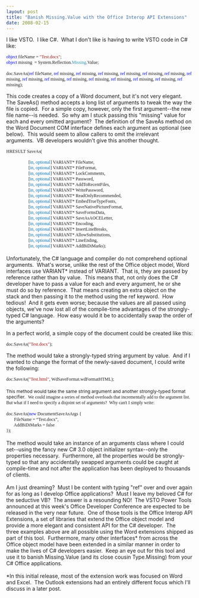 ```yaml
---
layout: post
title: "Banish Missing.Value with the Office Interop API Extensions"
date: 2008-02-15
---
```

<P>I like VSTO.&nbsp; I like C#.&nbsp; What I don't like is having to write VSTO code in C# like:</P>
<P class=Code style="MARGIN: 0in 0in 0pt; LINE-HEIGHT: normal"><FONT face="Times New Roman"><SPAN style="FONT-SIZE: 9pt; COLOR: blue; mso-fareast-language: EN-US; mso-no-proof: yes">object</SPAN><SPAN style="FONT-SIZE: 9pt; mso-fareast-language: EN-US; mso-no-proof: yes"> fileName = <SPAN style="COLOR: #a31515">"Test.docx"</SPAN>;<?xml:namespace prefix = o ns = "urn:schemas-microsoft-com:office:office" /><o:p></o:p></SPAN></FONT></P>
<P class=Code style="MARGIN: 0in 0in 0pt; LINE-HEIGHT: normal"><FONT face="Times New Roman"><SPAN style="FONT-SIZE: 9pt; COLOR: blue; mso-fareast-language: EN-US; mso-no-proof: yes">object</SPAN><SPAN style="FONT-SIZE: 9pt; mso-fareast-language: EN-US; mso-no-proof: yes"> missing <SPAN style="mso-spacerun: yes">&nbsp;</SPAN>= System.Reflection.<SPAN style="COLOR: #2b91af">Missing</SPAN>.Value;<o:p></o:p></SPAN></FONT></P>
<P class=Code style="MARGIN: 0in 0in 0pt; LINE-HEIGHT: normal"><SPAN style="FONT-SIZE: 9pt; mso-fareast-language: EN-US; mso-no-proof: yes"><o:p><FONT face="Times New Roman">&nbsp;</FONT></o:p></SPAN></P>
<P class=Code style="MARGIN: 0in 0in 0pt; LINE-HEIGHT: normal"><SPAN style="FONT-SIZE: 9pt; mso-fareast-language: EN-US; mso-no-proof: yes"><FONT face="Times New Roman">doc.SaveAs(</FONT></SPAN><SPAN style="FONT-SIZE: 9pt; mso-fareast-language: EN-US; mso-no-proof: yes"><FONT face="Times New Roman"><SPAN style="COLOR: blue">ref</SPAN> fileName,</FONT></SPAN><SPAN style="FONT-SIZE: 9pt; mso-fareast-language: EN-US; mso-no-proof: yes"><FONT face="Times New Roman"><SPAN style="mso-spacerun: yes"> </SPAN><SPAN style="COLOR: blue">ref</SPAN> missing,&nbsp;</FONT></SPAN><SPAN style="FONT-SIZE: 9pt; mso-fareast-language: EN-US; mso-no-proof: yes"><FONT face="Times New Roman"><SPAN style="COLOR: blue">ref</SPAN> missing,&nbsp;</FONT></SPAN><SPAN style="FONT-SIZE: 9pt; mso-fareast-language: EN-US; mso-no-proof: yes"><FONT face="Times New Roman"><SPAN style="COLOR: blue">ref</SPAN> missing,</FONT></SPAN><SPAN style="FONT-SIZE: 9pt; mso-fareast-language: EN-US; mso-no-proof: yes"><FONT face="Times New Roman"><SPAN style="mso-spacerun: yes"> </SPAN><SPAN style="COLOR: blue">ref</SPAN> missing,</FONT></SPAN><SPAN style="FONT-SIZE: 9pt; mso-fareast-language: EN-US; mso-no-proof: yes"><FONT face="Times New Roman"><SPAN style="mso-spacerun: yes"> </SPAN><SPAN style="COLOR: blue">ref</SPAN> missing,</FONT></SPAN><SPAN style="FONT-SIZE: 9pt; mso-fareast-language: EN-US; mso-no-proof: yes"><FONT face="Times New Roman"><SPAN style="mso-spacerun: yes">&nbsp;</SPAN><SPAN style="COLOR: blue">ref</SPAN> missing,</FONT></SPAN><SPAN style="FONT-SIZE: 9pt; mso-fareast-language: EN-US; mso-no-proof: yes"><FONT face="Times New Roman"><SPAN style="mso-spacerun: yes">&nbsp;</SPAN><SPAN style="COLOR: blue">ref</SPAN> missing,</FONT></SPAN><SPAN style="FONT-SIZE: 9pt; mso-fareast-language: EN-US; mso-no-proof: yes"><FONT face="Times New Roman"><SPAN style="mso-spacerun: yes">&nbsp;</SPAN><SPAN style="COLOR: blue">ref</SPAN> missing,</FONT></SPAN><SPAN style="FONT-SIZE: 9pt; mso-fareast-language: EN-US; mso-no-proof: yes"><FONT face="Times New Roman"><SPAN style="mso-spacerun: yes">&nbsp;</SPAN><SPAN style="COLOR: blue">ref</SPAN> missing,</FONT></SPAN><SPAN style="FONT-SIZE: 9pt; mso-fareast-language: EN-US; mso-no-proof: yes"><FONT face="Times New Roman"><SPAN style="mso-spacerun: yes">&nbsp;</SPAN><SPAN style="COLOR: blue">ref</SPAN> missing,</FONT></SPAN><SPAN style="FONT-SIZE: 9pt; mso-fareast-language: EN-US; mso-no-proof: yes"><FONT face="Times New Roman"><SPAN style="mso-spacerun: yes">&nbsp;</SPAN><SPAN style="COLOR: blue">ref</SPAN> missing,</FONT></SPAN><SPAN style="FONT-SIZE: 9pt; mso-fareast-language: EN-US; mso-no-proof: yes"><FONT face="Times New Roman"><SPAN style="mso-spacerun: yes">&nbsp;</SPAN><SPAN style="COLOR: blue">ref</SPAN> missing,</FONT></SPAN><SPAN style="FONT-SIZE: 9pt; mso-fareast-language: EN-US; mso-no-proof: yes"><FONT face="Times New Roman"><SPAN style="mso-spacerun: yes">&nbsp;</SPAN><SPAN style="COLOR: blue">ref</SPAN> missing,</FONT></SPAN><SPAN style="FONT-SIZE: 9pt; mso-fareast-language: EN-US; mso-no-proof: yes"><FONT face="Times New Roman"><SPAN style="mso-spacerun: yes">&nbsp;</SPAN><SPAN style="COLOR: blue">ref</SPAN> missing,</FONT></SPAN><SPAN style="FONT-SIZE: 9pt; mso-fareast-language: EN-US; mso-no-proof: yes"><FONT face="Times New Roman"><SPAN style="mso-spacerun: yes"> </SPAN><SPAN style="COLOR: blue">ref</SPAN> missing);</FONT></SPAN></P>
<P>This code creates a copy of a Word document, but it's not very elegant.&nbsp; The SaveAs() method accepts a long list of arguments to tweak the way the file is copied.&nbsp; For&nbsp;a simple copy, however,&nbsp;only the first argument--the new file name--is needed.&nbsp;&nbsp;So why am I stuck passing this "missing" value for each and every omitted argument?&nbsp; The definition of the SaveAs method on the Word Document COM interface defines each argument as&nbsp;optional (see below).&nbsp; This would seem to allow callers&nbsp;to omit the irrelevant arguments.&nbsp;&nbsp;VB developers wouldn't give&nbsp;this another thought.</P>
<P><SPAN style="FONT-SIZE: 9pt; mso-fareast-language: EN-US"><FONT face="Times New Roman">HRESULT SaveAs(<o:p></o:p></FONT></SPAN></P>
<P class=Code style="MARGIN: 0in 0in 0pt; LINE-HEIGHT: normal"><SPAN style="FONT-SIZE: 9pt; mso-fareast-language: EN-US"><FONT face="Times New Roman"><SPAN style="mso-spacerun: yes">&nbsp;&nbsp;&nbsp;&nbsp;&nbsp;&nbsp;&nbsp;&nbsp;&nbsp;&nbsp;&nbsp;&nbsp;&nbsp;&nbsp;&nbsp;&nbsp;&nbsp;&nbsp;&nbsp; </SPAN>[<SPAN style="COLOR: #0070c0">in, optional</SPAN>] VARIANT* FileName, <o:p></o:p></FONT></SPAN></P>
<P class=Code style="MARGIN: 0in 0in 0pt; LINE-HEIGHT: normal"><SPAN style="FONT-SIZE: 9pt; mso-fareast-language: EN-US"><FONT face="Times New Roman"><SPAN style="mso-spacerun: yes">&nbsp;&nbsp;&nbsp;&nbsp;&nbsp;&nbsp;&nbsp;&nbsp;&nbsp;&nbsp;&nbsp;&nbsp;&nbsp;&nbsp;&nbsp;&nbsp;&nbsp;&nbsp;&nbsp; </SPAN>[<SPAN style="COLOR: #0070c0">in, optional</SPAN>] VARIANT* FileFormat, <o:p></o:p></FONT></SPAN></P>
<P class=Code style="MARGIN: 0in 0in 0pt; LINE-HEIGHT: normal"><SPAN style="FONT-SIZE: 9pt; mso-fareast-language: EN-US"><FONT face="Times New Roman"><SPAN style="mso-spacerun: yes">&nbsp;&nbsp;&nbsp;&nbsp;&nbsp;&nbsp;&nbsp;&nbsp;&nbsp;&nbsp;&nbsp;&nbsp;&nbsp;&nbsp;&nbsp;&nbsp;&nbsp;&nbsp;&nbsp; </SPAN>[<SPAN style="COLOR: #0070c0">in, optional</SPAN>] VARIANT* LockComments, <o:p></o:p></FONT></SPAN></P>
<P class=Code style="MARGIN: 0in 0in 0pt; LINE-HEIGHT: normal"><SPAN style="FONT-SIZE: 9pt; mso-fareast-language: EN-US"><FONT face="Times New Roman"><SPAN style="mso-spacerun: yes">&nbsp;&nbsp;&nbsp;&nbsp;&nbsp;&nbsp;&nbsp;&nbsp;&nbsp;&nbsp;&nbsp;&nbsp;&nbsp;&nbsp;&nbsp;&nbsp;&nbsp;&nbsp;&nbsp; </SPAN>[<SPAN style="COLOR: #0070c0">in, optional</SPAN>] VARIANT* Password, <o:p></o:p></FONT></SPAN></P>
<P class=Code style="MARGIN: 0in 0in 0pt; LINE-HEIGHT: normal"><SPAN style="FONT-SIZE: 9pt; mso-fareast-language: EN-US"><FONT face="Times New Roman"><SPAN style="mso-spacerun: yes">&nbsp;&nbsp;&nbsp;&nbsp;&nbsp;&nbsp;&nbsp;&nbsp;&nbsp;&nbsp;&nbsp;&nbsp;&nbsp;&nbsp;&nbsp;&nbsp;&nbsp;&nbsp;&nbsp; </SPAN>[<SPAN style="COLOR: #0070c0">in, optional</SPAN>] VARIANT* AddToRecentFiles, <o:p></o:p></FONT></SPAN></P>
<P class=Code style="MARGIN: 0in 0in 0pt; LINE-HEIGHT: normal"><SPAN style="FONT-SIZE: 9pt; mso-fareast-language: EN-US"><FONT face="Times New Roman"><SPAN style="mso-spacerun: yes">&nbsp;&nbsp;&nbsp;&nbsp;&nbsp;&nbsp;&nbsp;&nbsp;&nbsp;&nbsp;&nbsp;&nbsp;&nbsp;&nbsp;&nbsp;&nbsp;&nbsp;&nbsp;&nbsp; </SPAN>[<SPAN style="COLOR: #0070c0">in, optional</SPAN>] VARIANT* WritePassword, <o:p></o:p></FONT></SPAN></P>
<P class=Code style="MARGIN: 0in 0in 0pt; LINE-HEIGHT: normal"><SPAN style="FONT-SIZE: 9pt; mso-fareast-language: EN-US"><FONT face="Times New Roman"><SPAN style="mso-spacerun: yes">&nbsp;&nbsp;&nbsp;&nbsp;&nbsp;&nbsp;&nbsp;&nbsp;&nbsp;&nbsp;&nbsp;&nbsp;&nbsp;&nbsp;&nbsp;&nbsp;&nbsp;&nbsp;&nbsp; </SPAN>[<SPAN style="COLOR: #0070c0">in, optional</SPAN>] VARIANT* ReadOnlyRecommended, <o:p></o:p></FONT></SPAN></P>
<P class=Code style="MARGIN: 0in 0in 0pt; LINE-HEIGHT: normal"><SPAN style="FONT-SIZE: 9pt; mso-fareast-language: EN-US"><FONT face="Times New Roman"><SPAN style="mso-spacerun: yes">&nbsp;&nbsp;&nbsp;&nbsp;&nbsp;&nbsp;&nbsp;&nbsp;&nbsp;&nbsp;&nbsp;&nbsp;&nbsp;&nbsp;&nbsp;&nbsp;&nbsp;&nbsp;&nbsp; </SPAN>[<SPAN style="COLOR: #0070c0">in, optional</SPAN>] VARIANT* EmbedTrueTypeFonts, <o:p></o:p></FONT></SPAN></P>
<P class=Code style="MARGIN: 0in 0in 0pt; LINE-HEIGHT: normal"><SPAN style="FONT-SIZE: 9pt; mso-fareast-language: EN-US"><FONT face="Times New Roman"><SPAN style="mso-spacerun: yes">&nbsp;&nbsp;&nbsp;&nbsp;&nbsp;&nbsp;&nbsp;&nbsp;&nbsp;&nbsp;&nbsp;&nbsp;&nbsp;&nbsp;&nbsp;&nbsp;&nbsp;&nbsp;&nbsp; </SPAN>[<SPAN style="COLOR: #0070c0">in, optional</SPAN>] VARIANT* SaveNativePictureFormat, <o:p></o:p></FONT></SPAN></P>
<P class=Code style="MARGIN: 0in 0in 0pt; LINE-HEIGHT: normal"><SPAN style="FONT-SIZE: 9pt; mso-fareast-language: EN-US"><FONT face="Times New Roman"><SPAN style="mso-spacerun: yes">&nbsp;&nbsp;&nbsp;&nbsp;&nbsp;&nbsp;&nbsp;&nbsp;&nbsp;&nbsp;&nbsp;&nbsp;&nbsp;&nbsp;&nbsp;&nbsp;&nbsp;&nbsp;&nbsp; </SPAN>[<SPAN style="COLOR: #0070c0">in, optional</SPAN>] VARIANT* SaveFormsData, <o:p></o:p></FONT></SPAN></P>
<P class=Code style="MARGIN: 0in 0in 0pt; LINE-HEIGHT: normal"><SPAN style="FONT-SIZE: 9pt; mso-fareast-language: EN-US"><FONT face="Times New Roman"><SPAN style="mso-spacerun: yes">&nbsp;&nbsp;&nbsp;&nbsp;&nbsp;&nbsp;&nbsp;&nbsp;&nbsp;&nbsp;&nbsp;&nbsp;&nbsp;&nbsp;&nbsp;&nbsp;&nbsp;&nbsp;&nbsp; </SPAN>[<SPAN style="COLOR: #0070c0">in, optional</SPAN>] VARIANT* SaveAsAOCELetter, <o:p></o:p></FONT></SPAN></P>
<P class=Code style="MARGIN: 0in 0in 0pt; LINE-HEIGHT: normal"><SPAN style="FONT-SIZE: 9pt; mso-fareast-language: EN-US"><FONT face="Times New Roman"><SPAN style="mso-spacerun: yes">&nbsp;&nbsp;&nbsp;&nbsp;&nbsp;&nbsp;&nbsp;&nbsp;&nbsp;&nbsp;&nbsp;&nbsp;&nbsp;&nbsp;&nbsp;&nbsp;&nbsp;&nbsp;&nbsp; </SPAN>[<SPAN style="COLOR: #0070c0">in, optional</SPAN>] VARIANT* Encoding, <o:p></o:p></FONT></SPAN></P>
<P class=Code style="MARGIN: 0in 0in 0pt; LINE-HEIGHT: normal"><SPAN style="FONT-SIZE: 9pt; mso-fareast-language: EN-US"><FONT face="Times New Roman"><SPAN style="mso-spacerun: yes">&nbsp;&nbsp;&nbsp;&nbsp;&nbsp;&nbsp;&nbsp;&nbsp;&nbsp;&nbsp;&nbsp;&nbsp;&nbsp;&nbsp;&nbsp;&nbsp;&nbsp;&nbsp;&nbsp; </SPAN>[<SPAN style="COLOR: #0070c0">in, optional</SPAN>] VARIANT* InsertLineBreaks, <o:p></o:p></FONT></SPAN></P>
<P class=Code style="MARGIN: 0in 0in 0pt; LINE-HEIGHT: normal"><SPAN style="FONT-SIZE: 9pt; mso-fareast-language: EN-US"><FONT face="Times New Roman"><SPAN style="mso-spacerun: yes">&nbsp;&nbsp;&nbsp;&nbsp;&nbsp;&nbsp;&nbsp;&nbsp;&nbsp;&nbsp;&nbsp;&nbsp;&nbsp;&nbsp;&nbsp;&nbsp;&nbsp;&nbsp;&nbsp; </SPAN>[<SPAN style="COLOR: #0070c0">in, optional</SPAN>] VARIANT* AllowSubstitutions, <o:p></o:p></FONT></SPAN></P>
<P class=Code style="MARGIN: 0in 0in 0pt; LINE-HEIGHT: normal"><SPAN style="FONT-SIZE: 9pt; mso-fareast-language: EN-US"><FONT face="Times New Roman"><SPAN style="mso-spacerun: yes">&nbsp;&nbsp;&nbsp;&nbsp;&nbsp;&nbsp;&nbsp;&nbsp;&nbsp;&nbsp;&nbsp;&nbsp;&nbsp;&nbsp;&nbsp;&nbsp;&nbsp;&nbsp;&nbsp; </SPAN>[<SPAN style="COLOR: #0070c0">in, optional</SPAN>] VARIANT* LineEnding, <o:p></o:p></FONT></SPAN></P>
<P class=Code style="MARGIN: 0in 0in 0pt; LINE-HEIGHT: normal"><SPAN style="FONT-SIZE: 9pt; mso-fareast-language: EN-US"><FONT face="Times New Roman"><SPAN style="mso-spacerun: yes">&nbsp;&nbsp;&nbsp;&nbsp;&nbsp;&nbsp;&nbsp;&nbsp;&nbsp;&nbsp;&nbsp;&nbsp;&nbsp;&nbsp;&nbsp;&nbsp;&nbsp;&nbsp;&nbsp; </SPAN>[<SPAN style="COLOR: #0070c0">in, optional</SPAN>] VARIANT* AddBiDiMarks);</FONT></SPAN></P>
<P class=Code style="MARGIN: 0in 0in 0pt; LINE-HEIGHT: normal"><SPAN style="FONT-SIZE: 9pt; mso-fareast-language: EN-US"></SPAN>&nbsp;</P>
<P class=Code style="MARGIN: 0in 0in 0pt; LINE-HEIGHT: normal">Unfortunately, the C# language and compiler do not comprehend optional arguments.&nbsp; What's worse, unlike the rest of the Office object model, Word interfaces use VARIANT* instead of VARIANT.&nbsp; That is, they are passed by reference rather than by value.&nbsp; This means that, not only does the C# developer have to pass a value for each and every argument, he or she must do so by reference.&nbsp; That means creating an extra object on the stack&nbsp;and then&nbsp;passing it to the method using&nbsp;the ref keyword.&nbsp; How tedious!&nbsp; And it gets even worse;&nbsp;because the values are all passed using objects,&nbsp;we've now lost all of the&nbsp;compile-time advantages of the strongly-typed C# language.&nbsp; How easy would it be to accidentally swap the order of the arguments?</P>
<P>In a perfect world, a simple copy of the document could be created like this:</P>
<P class=Code style="MARGIN: 0in 0in 0pt; LINE-HEIGHT: normal"><SPAN style="FONT-SIZE: 9pt; mso-fareast-language: EN-US; mso-no-proof: yes"><FONT face="Times New Roman">doc.SaveAs(<SPAN style="COLOR: #a31515">"Test.docx"</SPAN>);<o:p></o:p></FONT></SPAN></P>
<P>The method would take a strongly-typed string argument by value.&nbsp; And if I wanted to change the format of the newly-saved document, I could write the following:</P>
<P class=Code style="MARGIN: 0in 0in 0pt; LINE-HEIGHT: normal"><SPAN style="FONT-SIZE: 9pt; mso-fareast-language: EN-US; mso-no-proof: yes"><FONT face="Times New Roman">doc.SaveAs(<SPAN style="COLOR: #a31515">"Test.html"</SPAN>, WdSaveFormat.wdFormatHTML);</FONT></SPAN></P>
<P class=Code style="MARGIN: 0in 0in 0pt; LINE-HEIGHT: normal"><SPAN style="FONT-SIZE: 9pt; mso-fareast-language: EN-US; mso-no-proof: yes"><FONT face="Times New Roman"></FONT></SPAN>&nbsp;</P>
<P class=Code style="MARGIN: 0in 0in 0pt; LINE-HEIGHT: normal"><SPAN style="FONT-SIZE: 9pt; mso-fareast-language: EN-US; mso-no-proof: yes">This method would take the same string argument and another strongly-typed format specifier.&nbsp; </SPAN><SPAN style="FONT-SIZE: 9pt; mso-fareast-language: EN-US; mso-no-proof: yes"><FONT face="Times New Roman">We could imagine a series of method overloads&nbsp;that&nbsp;incrementally add&nbsp;to the argument list.&nbsp; But what if I need to specify a disjoint set of arguments?&nbsp; Why&nbsp;can't I simply write:</FONT></SPAN></P>
<P class=Code style="MARGIN: 0in 0in 0pt; LINE-HEIGHT: normal"><SPAN style="FONT-SIZE: 9pt; mso-fareast-language: EN-US; mso-no-proof: yes"><FONT face="Times New Roman">&nbsp;<o:p>&nbsp;</P>
<P class=Code style="MARGIN: 0in 0in 0pt; LINE-HEIGHT: normal"><SPAN style="FONT-SIZE: 9pt; mso-fareast-language: EN-US; mso-no-proof: yes"><FONT face="Times New Roman">doc.SaveAs(<SPAN style="COLOR: blue">new</SPAN> DocumentSaveAsArgs {<o:p></o:p></FONT></SPAN></P>
<P class=Code style="MARGIN: 0in 0in 0pt; LINE-HEIGHT: normal"><SPAN style="FONT-SIZE: 9pt; mso-fareast-language: EN-US; mso-no-proof: yes"><FONT face="Times New Roman"><SPAN style="mso-tab-count: 1">&nbsp;&nbsp;&nbsp;&nbsp;&nbsp;&nbsp; </SPAN>FileName = “Test.docx”,<o:p></o:p></FONT></SPAN></P>
<P class=Code style="MARGIN: 0in 0in 0pt; LINE-HEIGHT: normal"><SPAN style="FONT-SIZE: 9pt; mso-fareast-language: EN-US; mso-no-proof: yes"><FONT face="Times New Roman"><SPAN style="mso-tab-count: 1">&nbsp;&nbsp;&nbsp;&nbsp;&nbsp;&nbsp; </SPAN>AddBiDiMarks = false<o:p></o:p></FONT></SPAN></P>
<P class=Code style="MARGIN: 0in 0in 0pt; LINE-HEIGHT: normal"><SPAN style="FONT-SIZE: 9pt; mso-fareast-language: EN-US; mso-no-proof: yes"><FONT face="Times New Roman">});<o:p></o:p></FONT></SPAN></P>
<P class=Code style="MARGIN: 0in 0in 0pt; LINE-HEIGHT: normal"></o:p></FONT></SPAN>&nbsp;</P>
<P class=Code style="MARGIN: 0in 0in 0pt; LINE-HEIGHT: normal">The method would take an instance of an arguments class where I could set--using the fancy new C# 3.0 object initializer syntax--only the properties necessary.&nbsp; Furthermore, all the properties would be strongly-typed so that any accidentally swapped arguments could be caught at compile-time and not&nbsp;after the&nbsp;application has been deployed to&nbsp;thousands of clients.&nbsp;</P>
<P class=Code style="MARGIN: 0in 0in 0pt; LINE-HEIGHT: normal" mce_keep="true">&nbsp;</P>
<P class=Code style="MARGIN: 0in 0in 0pt; LINE-HEIGHT: normal">Am I just dreaming?&nbsp; Must I be content with typing "ref" over and over again for as long as I develop Office applications?&nbsp; Must I leave my beloved C# for the seductive VB?&nbsp; The answer is a resounding NO!&nbsp; The VSTO Power Tools announced at&nbsp;this week's&nbsp;Office Developer Conference are expected to be released in the very near future.&nbsp; One of those tools is the Office Interop API Extensions, a set of libraries that extend the Office object model and provide a more elegant and consistent API for the C# developer.&nbsp; The three&nbsp;examples above are all possible using the Word extensions shipped as part of this tool.&nbsp; Furthermore, many other interfaces* from across the Office object model have been extended in a similar manner in order&nbsp;to make the lives of C# developers easier.&nbsp; Keep an eye out for this tool and use it to banish Missing.Value (and its close cousin Type.Missing) from your C# Office applications.</P>
<P class=Code style="MARGIN: 0in 0in 0pt; LINE-HEIGHT: normal" mce_keep="true">&nbsp;</P>
<P class=Code style="MARGIN: 0in 0in 0pt; LINE-HEIGHT: normal">*In this initial release, most&nbsp;of the extension work was&nbsp;focused on Word and&nbsp;Excel.&nbsp; The Outlook extensions had an entirely different focus which I'll discuss in&nbsp;a later&nbsp;post.</P>
<P mce_keep="true">&nbsp;</P>